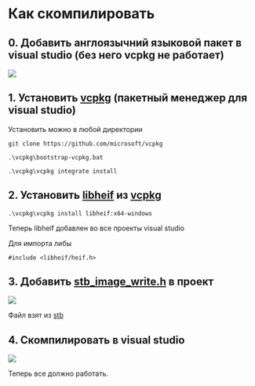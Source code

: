 # Как скомпилировать

## 0. Добавить англоязычний языковой пакет в visual studio (без него vcpkg не работает)
![](https://user-images.githubusercontent.com/24369177/151754180-12c823ef-8dd5-42a7-ae6e-d71fda0f158e.png)
## 1. Установить [vcpkg](https://github.com/microsoft/vcpkg) (пакетный менеджер для visual studio)
Установить можно в любой директории
```
git clone https://github.com/microsoft/vcpkg
```
```
.\vcpkg\bootstrap-vcpkg.bat
```
```
.\vcpkg\vcpkg integrate install
```
## 2. Установить [libheif](https://github.com/strukturag/libheif) из [vcpkg](https://github.com/microsoft/vcpkg)
```
.\vcpkg\vcpkg install libheif:x64-windows
```
Теперь libheif добавлен во все проекты visual studio 

Для импорта либы
```
#include <libheif/heif.h>
```
## 3. Добавить [stb_image_write.h](https://github.com/fitophoto/ann/blob/main/test-convert/stb_image_write.h) в проект
![](https://raw.githubusercontent.com/grimkel/justInCase/main/dir/add.PNG?token=GHSAT0AAAAAABNQUHMYJDRLGICPLSLG4AFIYRSABBQ)

Файл взят из [stb](https://github.com/nothings/stb)

## 4. Скомпилировать в visual studio
![](https://github.com/grimkel/justInCase/blob/main/dir/comp.PNG)

Теперь все должно работать.
